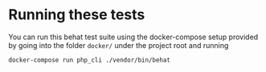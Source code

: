 # Running these tests

You can run this behat test suite using the docker-compose setup provided
by going into the folder `docker/` under the project root and running

    docker-compose run php_cli ./vendor/bin/behat